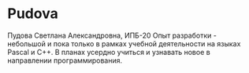 # Pudova
Пудова Светлана Александровна, ИПБ-20
Опыт разработки - небольшой и пока только в рамках учебной деятельности на языках Pascal и C++. 
В планах усердно учиться и узнавать новое в направлении программирования.
